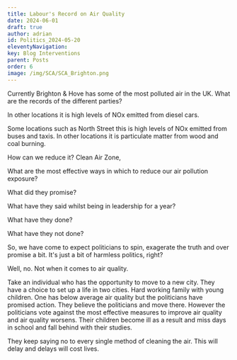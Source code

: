 ```yaml
---
title: Labour's Record on Air Quality
date: 2024-06-01
draft: true
author: adrian
id: Politics_2024-05-20
eleventyNavigation:
key: Blog Interventions
parent: Posts
order: 6
image: /img/SCA/SCA_Brighton.png
---
```


Currently Brighton & Hove has some of the most polluted air in the UK.
What are the records of the different parties?

In other locations it is high levels of NOx emitted from diesel cars.

Some locations such as North Street this is high levels of NOx emitted from buses and taxis.
In other locations it is particulate matter from wood and coal burning.

How can we reduce it?
Clean Air Zone,


What are the most effective ways in which to reduce our air pollution exposure?



What did they promise?

What have they said whilst being in leadership for a year?

What have they done?

What have they not done?

So, we have come to expect politicians to spin, exagerate the truth and over promise a bit.
It's just a bit of harmless politics, right?

Well, no. Not when it comes to air quality.

Take an individual who has the opportunity to move to a new city.
They have a choice to set up a life in two cities.
Hard working family with young children.
One has below average air quality but the politicians have promised action.
They believe the politicians and move there.
However the politicians vote against the most effective measures to improve air quality and air quality worsens.
Their children become ill as a result and miss days in school and fall behind with their studies.

They keep saying no to every single method of cleaning the air.
This will delay and delays will cost lives.
